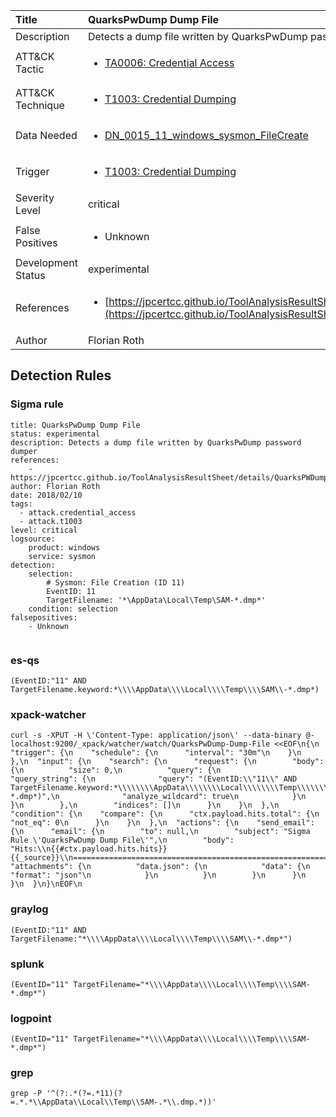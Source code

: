 | Title                | QuarksPwDump Dump File                                                                                                                                                 |
|:---------------------|:------------------------------------------------------------------------------------------------------------------------------------------------------------|
| Description          | Detects a dump file written by QuarksPwDump password dumper                                                                                                                                           |
| ATT&amp;CK Tactic    | <ul><li>[TA0006: Credential Access](https://attack.mitre.org/tactics/TA0006)</li></ul>  |
| ATT&amp;CK Technique | <ul><li>[T1003: Credential Dumping](https://attack.mitre.org/techniques/T1003)</li></ul>                             |
| Data Needed          | <ul><li>[DN_0015_11_windows_sysmon_FileCreate](../Data_Needed/DN_0015_11_windows_sysmon_FileCreate.md)</li></ul>                                                         |
| Trigger              | <ul><li>[T1003: Credential Dumping](../Triggers/T1003.md)</li></ul>  |
| Severity Level       | critical                                                                                                                                                 |
| False Positives      | <ul><li>Unknown</li></ul>                                                                  |
| Development Status   | experimental                                                                                                                                                |
| References           | <ul><li>[https://jpcertcc.github.io/ToolAnalysisResultSheet/details/QuarksPWDump.htm](https://jpcertcc.github.io/ToolAnalysisResultSheet/details/QuarksPWDump.htm)</li></ul>                                                          |
| Author               | Florian Roth                                                                                                                                                |


## Detection Rules

### Sigma rule

```
title: QuarksPwDump Dump File
status: experimental
description: Detects a dump file written by QuarksPwDump password dumper
references:
    - https://jpcertcc.github.io/ToolAnalysisResultSheet/details/QuarksPWDump.htm
author: Florian Roth
date: 2018/02/10
tags:
  - attack.credential_access
  - attack.t1003
level: critical
logsource:
    product: windows
    service: sysmon
detection:
    selection:
        # Sysmon: File Creation (ID 11)
        EventID: 11
        TargetFilename: '*\AppData\Local\Temp\SAM-*.dmp*'
    condition: selection
falsepositives:
    - Unknown


```





### es-qs
    
```
(EventID:"11" AND TargetFilename.keyword:*\\\\AppData\\\\Local\\\\Temp\\\\SAM\\-*.dmp*)
```


### xpack-watcher
    
```
curl -s -XPUT -H \'Content-Type: application/json\' --data-binary @- localhost:9200/_xpack/watcher/watch/QuarksPwDump-Dump-File <<EOF\n{\n  "trigger": {\n    "schedule": {\n      "interval": "30m"\n    }\n  },\n  "input": {\n    "search": {\n      "request": {\n        "body": {\n          "size": 0,\n          "query": {\n            "query_string": {\n              "query": "(EventID:\\"11\\" AND TargetFilename.keyword:*\\\\\\\\AppData\\\\\\\\Local\\\\\\\\Temp\\\\\\\\SAM\\\\-*.dmp*)",\n              "analyze_wildcard": true\n            }\n          }\n        },\n        "indices": []\n      }\n    }\n  },\n  "condition": {\n    "compare": {\n      "ctx.payload.hits.total": {\n        "not_eq": 0\n      }\n    }\n  },\n  "actions": {\n    "send_email": {\n      "email": {\n        "to": null,\n        "subject": "Sigma Rule \'QuarksPwDump Dump File\'",\n        "body": "Hits:\\n{{#ctx.payload.hits.hits}}{{_source}}\\n================================================================================\\n{{/ctx.payload.hits.hits}}",\n        "attachments": {\n          "data.json": {\n            "data": {\n              "format": "json"\n            }\n          }\n        }\n      }\n    }\n  }\n}\nEOF\n
```


### graylog
    
```
(EventID:"11" AND TargetFilename:"*\\\\AppData\\\\Local\\\\Temp\\\\SAM\\-*.dmp*")
```


### splunk
    
```
(EventID="11" TargetFilename="*\\\\AppData\\\\Local\\\\Temp\\\\SAM-*.dmp*")
```


### logpoint
    
```
(EventID="11" TargetFilename="*\\\\AppData\\\\Local\\\\Temp\\\\SAM-*.dmp*")
```


### grep
    
```
grep -P '^(?:.*(?=.*11)(?=.*.*\\AppData\\Local\\Temp\\SAM-.*\\.dmp.*))'
```



